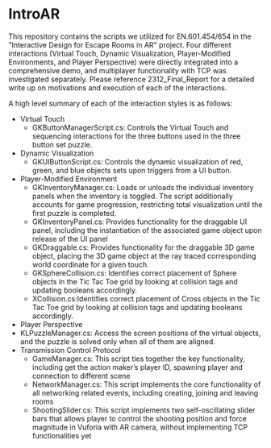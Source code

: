 # IntroAR
This repository contains the scripts we utilized for EN.601.454/654 in the "Interactive Design for Escape Rooms in AR" project. Four different interactions (Virtual Touch, Dynamic Visualization, Player-Modified Environments, and Player Perspective) were directly integrated into a comprehensive demo, and multiplayer functionality with TCP was investigated separately. Please reference 2312_Final_Report for a detailed write up on motivations and execution of each of the interactions.

A high level summary of each of the interaction styles is as follows:
- Virtual Touch
  - GKButtonManagerScript.cs: Controls the Virtual Touch and sequencing interactions for the three buttons used in the three button set puzzle.
- Dynamic Visualization
  - GKUIButtonScript.cs: Controls the dynamic visualization of red, green, and blue objects sets upon triggers from a UI button.
-  Player-Modified Environment
    - GKInventoryManager.cs: Loads or unloads the individual inventory panels when the inventory is toggled. The script additionally accounts for game progression, restricting total visualization until the first puzzle is completed.
    - GKInventoryPanel.cs: Provides functionality for the draggable UI panel, including the instantiation of the associated game object upon release of the UI panel
    - GKDraggable.cs: Provides functionality for the draggable 3D game object, placing the 3D game object at the ray traced corresponding world coordinate for a given touch.
    - GKSphereCollision.cs: Identifies correct placement of Sphere objects in the Tic Tac Toe grid by looking at collision tags and updating booleans accordingly.
    - XCollision.cs:Identifies correct placement of Cross objects in the Tic Tac Toe grid by looking at collision tags and updating booleans accordingly.
-  Player Perspective
  -  KLPuzzleManager.cs: Access the screen positions of the virtual objects, and the puzzle is solved only when all of them are aligned. 
-  Transmission Control Protocol
    -  GameManager.cs: This script ties together the key functionality, including get the action maker’s player ID, spawning player and connection to different scene
    -  NetworkManager.cs: This script implements the core functionality of all networking related events, including creating, joining and leaving rooms
    -  ShootingSlider.cs: This script implements two self-oscillating slider bars that allows player to control the shooting position and force magnitude in Vuforia with AR camera, without implementing TCP functionalities yet


